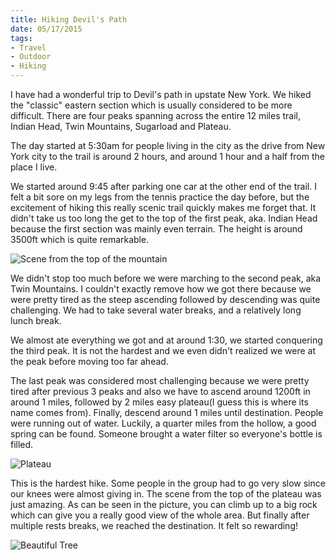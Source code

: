 ```yaml
---
title: Hiking Devil's Path
date: 05/17/2015
tags: 
- Travel
- Outdoor
- Hiking
---
```


I have had a wonderful trip to Devil's path in upstate New York. We hiked the "classic" eastern section which is usually considered to be more difficult. There are four peaks spanning across the entire 12 miles trail, Indian Head, Twin Mountains, Sugarload and Plateau.

The day started at 5:30am for people living in the city as the drive from New York city to the trail is around 2 hours, and around 1 hour and a half from the place I live.

<!--more-->

We started around 9:45 after parking one car at the other end of the trail. I felt a bit sore on my legs from the tennis practice the day before, but the excitement of hiking this really scenic trail quickly makes me forget that. It didn't take us too long the get to the top of the first peak, aka. Indian Head because the first section was mainly even terrain. The height is around 3500ft which is quite remarkable.

![Scene from the top of the mountain](http://i.imgur.com/lBz48e1.jpg)

We didn't stop too much before we were marching to the second peak, aka Twin Mountains. I couldn't exactly remove how we got there because we were pretty tired as the steep ascending followed by descending was quite challenging. We had to take several water breaks, and a relatively long lunch break.

We almost ate everything we got and at around 1:30, we started conquering the third peak. It is not the hardest and we even didn't realized we were at the peak before moving too far ahead.

The last peak was considered most challenging because we were pretty tired after previous 3 peaks and also we have to ascend around 1200ft in around 1 miles, followed by 2 miles easy plateau(I guess this is where its name comes from). Finally, descend around 1 miles until destination. People were running out of water. Luckily, a quarter miles from the hollow, a good spring can be found. Someone brought a water filter so everyone's bottle is filled.

![Plateau](http://i.imgur.com/fwCG6El.jpg)

This is the hardest hike. Some people in the group had to go very slow since our knees were almost giving in. The scene from the top of the plateau was just amazing. As can be seen in the picture, you can climb up to a big rock which can give you a really good view of the whole area. But finally after multiple rests breaks, we reached the destination. It felt so rewarding!

![Beautiful Tree](http://i.imgur.com/yFVQ1Jt.jpg)
